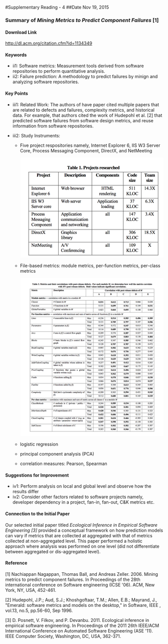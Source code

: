 #Supplementary Reading - 4
##Date Nov 19, 2015 
### Summary of *Mining Metrics to Predict Component Failures* [1]

#### Download Link 

http://dl.acm.org/citation.cfm?id=1134349


#### Keywords	 
* ii1: Software metrics: Measurement tools derived from software repositories to perform quantitative analysis. 
* ii2: Failure prediction: A methodology to predict failures by minign and analyzing software repositories.



#### Key Points
* iii1: Related Work: The authors of have paper cited multiple papers that are related to defects and failures, complexity metrics, and historical data. For example, that authors cited the work of Hudepohl et al. [2] that predicted software failures from software design metrics, and reuse information from software repositories.  

* iii2: Study Instruments: 
  * Five project respositories namely, Internet Explorer 6, IIS W3 Server Core, Process Messaging Component, DirectX, and NetMeeting   
  
      ![output](images/supp_4_projects.png?raw=true=100x80)    
      
  * File-based metrics: module metrics, per-function metrics, per-class metrics        
  
      ![output](images/supp_4_metrics.png?raw=true=100x80)  
  * logistic regression 
  * principal component analysis (PCA)   
  * correlation measures: Pearson, Spearman   

#### Suggestions for Improvement 
* iv1: Perform analysis on local and global level and observe how the results differ    
* iv2: Consider other factors related to software projects namely, developer dependency in a project, fan-in, fan-out, C&K metrics etc.    


#### Connection to the Initial Paper
Our selected initial paper titled *Ecological Inference in Empirical Software Engineering [3]* provided a conceptual framework on how prediction models can vary if metrics that are collected at aggregated with that of metrics collected at non-aggregated level. This paper performed a holistic approach where analysis was performed on one level (did not differentiate between aggregated or dis-aggregated level). 

#### Reference
[1] Nachiappan Nagappan, Thomas Ball, and Andreas Zeller. 2006. Mining metrics to predict component failures. In Proceedings of the 28th international conference on Software engineering (ICSE '06). ACM, New York, NY, USA, 452-461. 

[2] Hudepohl, J.P.; Aud, S.J.; Khoshgoftaar, T.M.; Allen, E.B.; Mayrand, J., "Emerald: software metrics and models on the desktop," in Software, IEEE , vol.13, no.5, pp.56-60, Sep 1996. 

[3] D. Posnett, V. Filkov, and P. Devanbu. 2011. Ecological inference in empirical software engineering. In Proceedings of the 2011 26th IEEE/ACM International Conference on Automated Software Engineering (ASE '11). IEEE Computer Society, Washington, DC, USA, 362-371.